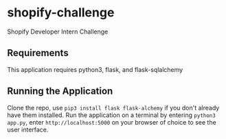 # shopify-challenge
Shopify Developer Intern Challenge

## Requirements
This application requires python3, flask, and flask-sqlalchemy

## Running the Application
Clone the repo, use `pip3 install flask flask-alchemy` if you don't already have them installed. Run the application on a terminal by entering `python3 app.py`, enter `http://localhost:5000` on your browser of choice to see the user interface.
